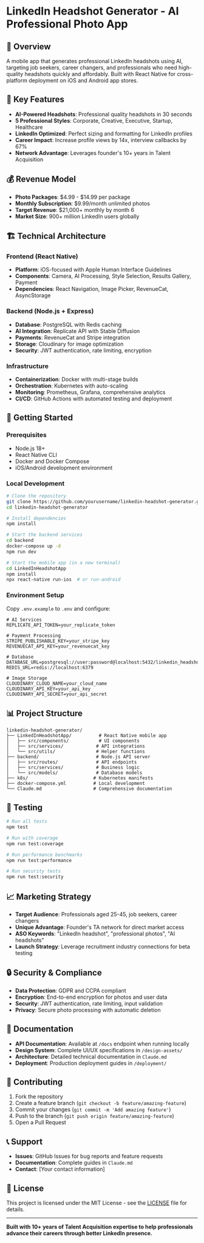 # LinkedIn Headshot Generator - AI Professional Photo App

## 🎯 Overview
A mobile app that generates professional LinkedIn headshots using AI, targeting job seekers, career changers, and professionals who need high-quality headshots quickly and affordably. Built with React Native for cross-platform deployment on iOS and Android app stores.

## 📱 Key Features
- **AI-Powered Headshots**: Professional quality headshots in 30 seconds
- **5 Professional Styles**: Corporate, Creative, Executive, Startup, Healthcare
- **LinkedIn Optimized**: Perfect sizing and formatting for LinkedIn profiles
- **Career Impact**: Increase profile views by 14x, interview callbacks by 67%
- **Network Advantage**: Leverages founder's 10+ years in Talent Acquisition

## 💰 Revenue Model
- **Photo Packages**: $4.99 - $14.99 per package
- **Monthly Subscription**: $9.99/month unlimited photos
- **Target Revenue**: $21,000+ monthly by month 6
- **Market Size**: 900+ million LinkedIn users globally

## 🏗️ Technical Architecture

### Frontend (React Native)
- **Platform**: iOS-focused with Apple Human Interface Guidelines
- **Components**: Camera, AI Processing, Style Selection, Results Gallery, Payment
- **Dependencies**: React Navigation, Image Picker, RevenueCat, AsyncStorage

### Backend (Node.js + Express)
- **Database**: PostgreSQL with Redis caching
- **AI Integration**: Replicate API with Stable Diffusion
- **Payments**: RevenueCat and Stripe integration
- **Storage**: Cloudinary for image optimization
- **Security**: JWT authentication, rate limiting, encryption

### Infrastructure
- **Containerization**: Docker with multi-stage builds
- **Orchestration**: Kubernetes with auto-scaling
- **Monitoring**: Prometheus, Grafana, comprehensive analytics
- **CI/CD**: GitHub Actions with automated testing and deployment

## 🚀 Getting Started

### Prerequisites
- Node.js 18+
- React Native CLI
- Docker and Docker Compose
- iOS/Android development environment

### Local Development
```bash
# Clone the repository
git clone https://github.com/yourusername/linkedin-headshot-generator.git
cd linkedin-headshot-generator

# Install dependencies
npm install

# Start the backend services
cd backend
docker-compose up -d
npm run dev

# Start the mobile app (in a new terminal)
cd LinkedInHeadshotApp
npm install
npx react-native run-ios  # or run-android
```

### Environment Setup
Copy `.env.example` to `.env` and configure:
```env
# AI Services
REPLICATE_API_TOKEN=your_replicate_token

# Payment Processing
STRIPE_PUBLISHABLE_KEY=your_stripe_key
REVENUECAT_API_KEY=your_revenuecat_key

# Database
DATABASE_URL=postgresql://user:password@localhost:5432/linkedin_headshots
REDIS_URL=redis://localhost:6379

# Image Storage
CLOUDINARY_CLOUD_NAME=your_cloud_name
CLOUDINARY_API_KEY=your_api_key
CLOUDINARY_API_SECRET=your_api_secret
```

## 📊 Project Structure
```
linkedin-headshot-generator/
├── LinkedInHeadshotApp/          # React Native mobile app
│   ├── src/components/           # UI components
│   ├── src/services/            # API integrations
│   └── src/utils/               # Helper functions
├── backend/                     # Node.js API server
│   ├── src/routes/              # API endpoints
│   ├── src/services/            # Business logic
│   └── src/models/              # Database models
├── k8s/                        # Kubernetes manifests
├── docker-compose.yml          # Local development
└── Claude.md                   # Comprehensive documentation
```

## 🧪 Testing
```bash
# Run all tests
npm test

# Run with coverage
npm run test:coverage

# Run performance benchmarks
npm run test:performance

# Run security tests
npm run test:security
```

## 📈 Marketing Strategy
- **Target Audience**: Professionals aged 25-45, job seekers, career changers
- **Unique Advantage**: Founder's TA network for direct market access
- **ASO Keywords**: "LinkedIn headshot", "professional photos", "AI headshots"
- **Launch Strategy**: Leverage recruitment industry connections for beta testing

## 🔒 Security & Compliance
- **Data Protection**: GDPR and CCPA compliant
- **Encryption**: End-to-end encryption for photos and user data
- **Security**: JWT authentication, rate limiting, input validation
- **Privacy**: Secure photo processing with automatic deletion

## 📄 Documentation
- **API Documentation**: Available at `/docs` endpoint when running locally
- **Design System**: Complete UI/UX specifications in `/design-assets/`
- **Architecture**: Detailed technical documentation in `Claude.md`
- **Deployment**: Production deployment guides in `/deployment/`

## 🤝 Contributing
1. Fork the repository
2. Create a feature branch (`git checkout -b feature/amazing-feature`)
3. Commit your changes (`git commit -m 'Add amazing feature'`)
4. Push to the branch (`git push origin feature/amazing-feature`)
5. Open a Pull Request

## 📞 Support
- **Issues**: GitHub Issues for bug reports and feature requests
- **Documentation**: Complete guides in `Claude.md`
- **Contact**: [Your contact information]

## 📜 License
This project is licensed under the MIT License - see the [LICENSE](LICENSE) file for details.

---

**Built with 10+ years of Talent Acquisition expertise to help professionals advance their careers through better LinkedIn presence.**